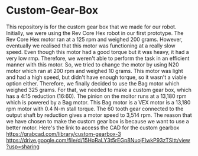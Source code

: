 # Custom-Gear-Box
This repository is for the custom gear box that we made for our robot. 
Initially, we were using the Rev Core Hex robot in our first prototype. 
The Rev Core Hex motor ran at a 125 rpm and weighed 200 grams. 
However, eventually we realised that this motor was functioning at a really slow speed. 
Even though this motor had a good torque but it was heavy, it had a very low rmp.
Therefore, we weren't able to perform the task in an efficient manner with this motor. 
So, we tried to change the motor by using N20 motor which ran at 200 rpm and weighed 10 grams.
This motor was light and had a high speed, but didn't have enough torque, so it wasn't a viable option either. 
Therefore, we finally decided to use the Bag motor which weighed 325 grams. 
For that, we needed to make a custom gear box, which has a 4:15 reduction (16:60).
The pinion on the moitor runs at a 13,180 rpm which is powered by a Bag motor.
This Bag motor is a VEX motor is a 13,180 rpm motor with 0.4 N-m stall torque.
The 60 tooth gear connected to the output shaft by reduction gives a motor speed to 3,514 rpm.
The reason that we have chosen to make the custom gear box is because we want to use a better motor. 
Here's the link to access the CAD for the custom gearbox
https://grabcad.com/library/custom-gearbox-3
https://drive.google.com/file/d/15HoRaLY3t5rEGp8NuojFlwkP93zTSltt/view?usp=sharing
